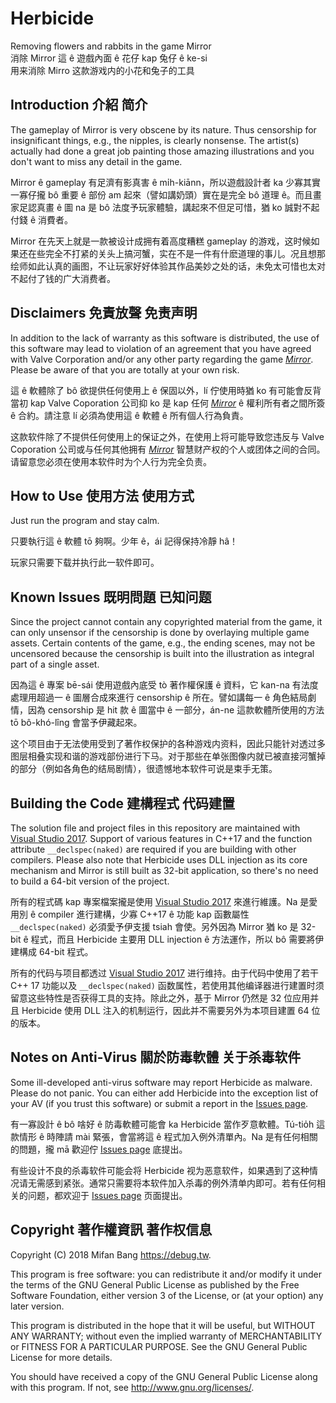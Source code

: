 # Herbicide

Removing flowers and rabbits in the game Mirror<br>
消除 Mirror 這 ê 遊戲內面 ê 花仔 kap 兔仔 ê ke-si<br>
用来消除 Mirro 这款游戏内的小花和兔子的工具

## Introduction 介紹 简介

The gameplay of Mirror is very obscene by its nature. Thus censorship for insignificant things, e.g., the nipples, is clearly nonsense. The artist(s) actually had done a great job painting those amazing illustrations and you don't want to miss any detail in the game.

Mirror ê gameplay 有足濟有影真害 ê mi̍h-kiānn，所以遊戲設計者 ka 少寡其實一寡仔攏 bô 重要 ê 部份 am 起來（譬如講奶頭）實在是完全 bô 道理 ê。而且畫家足認真畫 ê 圖 na 是 bô 法度予玩家體驗，講起來不但足可惜，猶 ko 誠對不起付錢 ê 消費者。

Mirror 在先天上就是一款被设计成拥有着高度糟糕 gameplay 的游戏，这时候如果还在些完全不打紧的关头上搞河蟹，实在不是一件有什麽道理的事儿。况且想那绘师如此认真的画图，不让玩家好好体验其作品美妙之处的话，未免太可惜也太对不起付了钱的广大消费者。

## Disclaimers 免責放聲 免责声明

In addition to the lack of warranty as this software is distributed, the use of this software may lead to violation of an agreement that you have agreed with Valve Corporation and/or any other party regarding the game [*Mirror*](https://store.steampowered.com/app/644560/Mirror/). Please be aware of that you are totally at your own risk.

這 ê 軟體除了 bô 欲提供任何使用上 ê 保固以外，lí 佇使用時猶 ko 有可能會反背當初 kap Valve Coporation 公司抑 ko 是 kap 任何 [*Mirror*](https://store.steampowered.com/app/644560/Mirror/) ê 權利所有者之間所簽 ê 合約。請注意 lí 必須為使用這 ê 軟體 ê 所有個人行為負責。

这款软件除了不提供任何使用上的保证之外，在使用上将可能导致您违反与 Valve Coporation 公司或与任何其他拥有 [*Mirror*](https://store.steampowered.com/app/644560/Mirror/) 智慧财产权的个人或团体之间的合同。请留意您必须在使用本软件时为个人行为完全负责。

## How to Use 使用方法 使用方式

Just run the program and stay calm.

只要執行這 ê 軟體 tō 夠啊。少年 ê，ái 記得保持冷靜 hâ！

玩家只需要下载并执行此一软件即可。

## Known Issues 既明問題 已知问题

Since the project cannot contain any copyrighted material from the game, it can only unsensor if the censorship is done by overlaying multiple game assets. Certain contents of the game, e.g., the ending scenes, may not be uncensored because the censorship is built into the illustration as integral part of a single asset.

因為這 ê 專案 bē-sái 使用遊戲內底受 tò 著作權保護 ê 資料，它 kan-na 有法度處理用超過一 ê 圖層合成來進行 censorship ê 所在。譬如講每一 ê 角色結局劇情，因為 censorship 是 hit 款 ê 圖當中 ê 一部分，án-ne 這款軟體所使用的方法 tō bô-khó-lîng 會當予伊藏起來。

这个项目由于无法使用受到了著作权保护的各种游戏内资料，因此只能针对透过多图层相叠实现和谐的游戏部份进行下马。对于那些在单张图像内就已被直接河蟹掉的部分（例如各角色的结局剧情），很遗憾地本软件可说是束手无策。

## Building the Code 建構程式 代码建置

The solution file and project files in this repository are maintained with [Visual Studio 2017](https://www.visualstudio.com/vs/community/). Support of various features in C++17 and the function attribute `__declspec(naked)` are required if you are building with other compilers. Please also note that Herbicide uses DLL injection as its core mechanism and Mirror is still built as 32-bit application, so there's no need to build a 64-bit version of the project.

所有的程式碼 kap 專案檔案攏是使用 [Visual Studio 2017](https://www.visualstudio.com/vs/community/) 來進行維護。Na 是愛用別 ê compiler 進行建構，少寡 C++17 ê 功能 kap 函數屬性 `__declspec(naked)` 必須愛予伊支援 tsiah 會使。另外因為 Mirror 猶 ko 是 32-bit ê 程式，而且 Herbicide 主要用 DLL injection ê 方法運作，所以 bô 需要將伊建構成 64-bit 程式。

所有的代码与项目都透过 [Visual Studio 2017](https://www.visualstudio.com/vs/community/) 进行维持。由于代码中使用了若干 C++ 17 功能以及 `__declspec(naked)` 函数属性，若使用其他编译器进行建置时须留意这些特性是否获得工具的支持。除此之外，基于 Mirror 仍然是 32 位应用并且 Herbicide 使用 DLL 注入的机制运行，因此并不需要另外为本项目建置 64 位的版本。

## Notes on Anti-Virus 關於防毒軟體 关于杀毒软件

Some ill-developed anti-virus software may report Herbicide as malware. Please do not panic. You can either add Herbicide into the exception list of your AV (if you trust this software) or submit a report in the [Issues page](https://github.com/mifanbang/Herbicide/issues).

有一寡設計 ê bô 啥好 ê 防毒軟體可能會 ka Herbicide 當作歹意軟體。Tú-tio̍h 這款情形 ê 時陣請 mài 緊張，會當將這 ê 程式加入例外清單內。Na 是有任何相關的問題，攏 mā 歡迎佇 [Issues page](https://github.com/mifanbang/Herbicide/issues) 底提出。

有些设计不良的杀毒软件可能会将 Herbicide 视为恶意软件，如果遇到了这种情况请无需感到紧张。通常只需要将本软件加入杀毒的例外清单内即可。若有任何相关的问题，都欢迎于 [Issues page](https://github.com/mifanbang/Herbicide/issues) 页面提出。

## Copyright 著作權資訊 著作权信息

Copyright (C) 2018 Mifan Bang <https://debug.tw>.

This program is free software: you can redistribute it and/or modify it under the terms of the GNU General Public License as published by the Free Software Foundation, either version 3 of the License, or (at your option) any later version.

This program is distributed in the hope that it will be useful, but WITHOUT ANY WARRANTY; without even the implied warranty of MERCHANTABILITY or FITNESS FOR A PARTICULAR PURPOSE.  See the GNU General Public License for more details.

You should have received a copy of the GNU General Public License along with this program.  If not, see <http://www.gnu.org/licenses/>.
